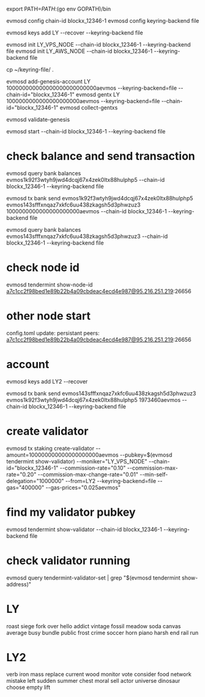 export PATH=$PATH:$(go env GOPATH)/bin

evmosd config chain-id blockx_12346-1
evmosd config keyring-backend file

evmosd keys add LY --recover --keyring-backend file

evmosd init LY_VPS_NODE --chain-id blockx_12346-1 --keyring-backend file
evmosd init LY_AWS_NODE --chain-id blockx_12346-1 --keyring-backend file

cp ~/keyring-file/ .

evmosd add-genesis-account LY 100000000000000000000000000aevmos --keyring-backend=file --chain-id="blockx_12346-1"
evmosd gentx LY 1000000000000000000000aevmos --keyring-backend=file --chain-id="blockx_12346-1"
evmosd collect-gentxs

evmosd validate-genesis

evmosd start --chain-id blockx_12346-1 --keyring-backend file


# check balance and send transaction
evmosd query bank balances evmos1k92f3wtyh9jwd4dcqj67x4zek0ltx88hulphp5 --chain-id blockx_12346-1 --keyring-backend file

evmosd tx bank send evmos1k92f3wtyh9jwd4dcqj67x4zek0ltx88hulphp5 evmos143sfffxnqaz7xkfc6uu438zkagsh5d3phwzuz3 1000000000000000000000aevmos --chain-id blockx_12346-1 --keyring-backend file

evmosd query bank balances evmos143sfffxnqaz7xkfc6uu438zkagsh5d3phwzuz3 --chain-id blockx_12346-1 --keyring-backend file

# check node id
evmosd tendermint show-node-id
a7c1cc2f98bed1e89b22b4a09cbdeac4ecd4e987@95.216.251.219:26656

# other node start
config.toml update: persistant peers:
a7c1cc2f98bed1e89b22b4a09cbdeac4ecd4e987@95.216.251.219:26656

# account
evmosd keys add LY2 --recover

evmosd tx bank send evmos143sfffxnqaz7xkfc6uu438zkagsh5d3phwzuz3 evmos1k92f3wtyh9jwd4dcqj67x4zek0ltx88hulphp5 1973460aevmos --chain-id blockx_12346-1 --keyring-backend file


# create validator
evmosd tx staking create-validator   --amount=100000000000000000000aevmos   --pubkey=$(evmosd tendermint show-validator)   --moniker="LY_VPS_NODE"   --chain-id="blockx_12346-1"   --commission-rate="0.10"   --commission-max-rate="0.20"   --commission-max-change-rate="0.01"   --min-self-delegation="1000000"     --from=LY2 --keyring-backend=file --gas="400000"   --gas-prices="0.025aevmos" 


# find my validator pubkey
evmosd tendermint show-validator --chain-id blockx_12346-1 --keyring-backend file

# check validator running
evmosd query tendermint-validator-set | grep "$(evmosd tendermint show-address)"

# LY
roast siege fork over hello addict vintage fossil meadow soda canvas average busy bundle public frost crime soccer horn piano harsh end rail run

# LY2
verb iron mass replace current wood monitor vote consider food network mistake left sudden summer chest moral sell actor universe dinosaur choose empty lift